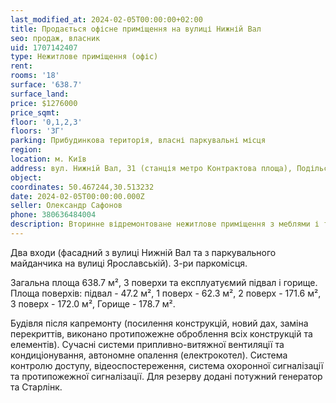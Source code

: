 ```yaml
---
last_modified_at: 2024-02-05T00:00:00+02:00
title: Продається офісне приміщення на вулиці Нижній Вал
seo: продаж, власник
uid: 1707142407
type: Нежитлове приміщення (офіс)
rent:
rooms: '18'
surface: '638.7'
surface_land:
price: $1276000
price_sqmt:
floor: '0,1,2,3'
floors: '3Г'
parking: Прибудинкова територія, власні паркувальні місця
region:
location: м. Київ
address: вул. Нижній Вал, 31 (станція метро Контрактова площа), Подільський район
object:
coordinates: 50.467244,30.513232
date: 2024-02-05T00:00:00.000Z
seller: Олександр Сафонов
phone: 380636484004
description: Вторинне відремонтоване нежитлове приміщення з меблями і технікою та різномаїттям додаткового ообладнання, придатне і готове до використання
---
```


Два входи (фасадний з вулиці Нижній Вал та з паркувального майданчика на вулиці Ярославській). 3-ри паркомісця.

Загальна площа 638.7 м², 3 поверхи та експлуатуємий підвал і горище. Площа поверхів: підвал - 47.2 м², 1 поверх - 62.3 м², 2 поверх - 171.6 м², 3 поверх - 172.0 м², Горище - 178.7 м².

Будівля після капремонту (посилення конструкцій, новий дах, заміна перекриттів, виконано протипожежне оброблення всіх конструкцій та елементів). Сучасні системи припливно-витяжної вентиляції та кондиціонування, автономне опалення (електрокотел). Система контролю доступу, відеоспостереження, система охоронної сигналізації та протипожежної сигналізації. Для резерву додані потужний генератор та Старлінк.
